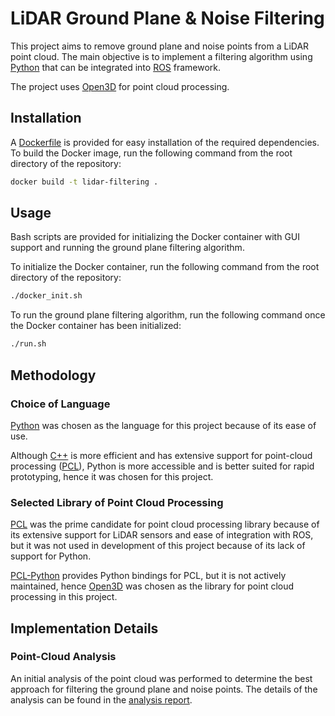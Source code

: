 # LiDAR Ground Plane & Noise Filtering

This project aims to remove ground plane and noise points from a LiDAR point cloud.
The main objective is to implement a filtering algorithm using [Python](https://www.python.org/) that can be integrated into [ROS](https://www.ros.org/) framework.

The project uses [Open3D](http://www.open3d.org/) for point cloud processing.

## Installation

A [Dockerfile](Dockerfile) is provided for easy installation of the required dependencies.
To build the Docker image, run the following command from the root directory of the repository:

```bash
docker build -t lidar-filtering .
```

## Usage

Bash scripts are provided for initializing the Docker container with GUI support and running the ground plane filtering algorithm.

To initialize the Docker container, run the following command from the root directory of the repository:

```bash
./docker_init.sh
```

To run the ground plane filtering algorithm, run the following command once the Docker container has been initialized:

```bash
./run.sh
```

## Methodology

### Choice of Language

[Python](https://www.python.org/) was chosen as the language for this project because of its ease of use.

Although [C++](https://isocpp.org/) is more efficient and has extensive support for point-cloud processing ([PCL](http://pointclouds.org/)), Python is more accessible and is better suited for rapid prototyping, hence it was chosen for this project.

### Selected Library of Point Cloud Processing

[PCL](http://pointclouds.org/) was the prime candidate for point cloud processing library because of its extensive support for LiDAR sensors and ease of integration with ROS, but it was not used in development of this project because of its lack of support for Python.

[PCL-Python](https://github.com/strawlab/python-pcl) provides Python bindings for PCL, but it is not actively maintained, hence [Open3D](http://www.open3d.org/) was chosen as the library for point cloud processing in this project.

## Implementation Details

### Point-Cloud Analysis

An initial analysis of the point cloud was performed to determine the best approach for filtering the ground plane and noise points.
The details of the analysis can be found in the [analysis report][def].

[def]: DATA_NOTES.md
